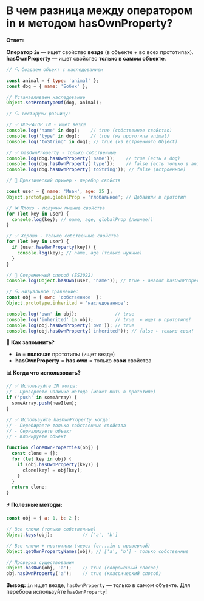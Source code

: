# В чем разница между оператором in и методом hasOwnProperty?

**Ответ:**

**Оператор `in`** — ищет свойство **везде** (в объекте + во всех прототипах).  
**hasOwnProperty** — ищет свойство **только в самом объекте**.

```javascript
// 🔍 Создаем объект с наследованием

const animal = { type: 'animal' };
const dog = { name: 'Бобик' };

// Устанавливаем наследование
Object.setPrototypeOf(dog, animal);

// 🔍 Тестируем разницу:

// ✅ ОПЕРАТОР IN - ищет везде
console.log('name' in dog);    // true (собственное свойство)
console.log('type' in dog);    // true (из прототипа animal)
console.log('toString' in dog); // true (из встроенного Object)

// ✅ hasOwnProperty - только собственные
console.log(dog.hasOwnProperty('name'));    // true (есть в dog)
console.log(dog.hasOwnProperty('type'));    // false (есть только в animal)
console.log(dog.hasOwnProperty('toString')); // false (встроенное)

// 🎯 Практический пример - перебор свойств

const user = { name: 'Иван', age: 25 };
Object.prototype.globalProp = 'глобальное'; // Добавили в прототип

// ❌ Плохо - получим лишние свойства
for (let key in user) {
  console.log(key); // name, age, globalProp (лишнее!)
}

// ✅ Хорошо - только собственные свойства
for (let key in user) {
  if (user.hasOwnProperty(key)) {
    console.log(key); // name, age (только нужные)
  }
}

// 🚀 Современный способ (ES2022)
console.log(Object.hasOwn(user, 'name')); // true - аналог hasOwnProperty

// 🔍 Визуальное сравнение:
const obj = { own: 'собственное' };
Object.prototype.inherited = 'наследованное';

console.log('own' in obj);              // true
console.log('inherited' in obj);        // true  ← ищет в прототипе!
console.log(obj.hasOwnProperty('own')); // true
console.log(obj.hasOwnProperty('inherited')); // false ← только свои!
```

**🧠 Как запомнить?**
- **`in`** = **включая** прототипы (ищет везде)
- **hasOwnProperty** = **has own** = только **свои** свойства

**📊 Когда что использовать?**

```javascript
// ✅ Используйте IN когда:
// - Проверяете наличие метода (может быть в прототипе)
if ('push' in someArray) {
  someArray.push(newItem);
}

// ✅ Используйте hasOwnProperty когда:
// - Перебираете только собственные свойства
// - Сериализуете объект
// - Клонируете объект

function cloneOwnProperties(obj) {
  const clone = {};
  for (let key in obj) {
    if (obj.hasOwnProperty(key)) {
      clone[key] = obj[key];
    }
  }
  return clone;
}
```

**⚡ Полезные методы:**
```javascript
const obj = { a: 1, b: 2 };

// Все ключи (только собственные)
Object.keys(obj);           // ['a', 'b']

// Все ключи + прототипы (через for...in с проверкой)
Object.getOwnPropertyNames(obj); // ['a', 'b'] - только собственные

// Проверка существования
Object.hasOwn(obj, 'a');    // true (современный способ)
obj.hasOwnProperty('a');    // true (классический способ)
```

**Вывод:**
`in` ищет везде, `hasOwnProperty` — только в самом объекте. Для перебора используйте `hasOwnProperty`!